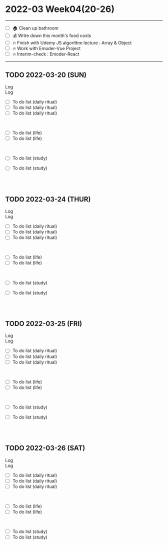 # 2022-03 Week04(20-26) 
<hr>

- [ ] :house: Clean up bathroom
- [ ] :moneybag: Write down this month's food costs
- [ ] :fire: Finish with Udemy JS algorithm lecture : Array & Object 
- [ ] :fire: Work with Emoder-Vue Project
- [ ] :fire: Interim-check : Emoder-React 

<hr>
   

## TODO 2022-03-20 (SUN)


Log <br>
Log <br>

- [ ] To do list (daily ritual)
- [ ] To do list (daily ritual)
- [ ] To do list (daily ritual)
<br>

- [ ] To do list (life)
- [ ] To do list (life)
<br>

- [ ] To do list (study)
- [ ] To do list (study)



<br><br>

## TODO 2022-03-24 (THUR)

Log <br>
Log <br>

- [ ] To do list (daily ritual)
- [ ] To do list (daily ritual)
- [ ] To do list (daily ritual)
<br>

- [ ] To do list (life)
- [ ] To do list (life)
<br>

- [ ] To do list (study)
- [ ] To do list (study)



<br><br>

## TODO 2022-03-25 (FRI)

Log <br>
Log <br>

- [ ] To do list (daily ritual)
- [ ] To do list (daily ritual)
- [ ] To do list (daily ritual)
<br>

- [ ] To do list (life)
- [ ] To do list (life)
<br>

- [ ] To do list (study)
- [ ] To do list (study)



<br><br>

## TODO 2022-03-26 (SAT)

Log <br>
Log <br>

- [ ] To do list (daily ritual)
- [ ] To do list (daily ritual)
- [ ] To do list (daily ritual)
<br>

- [ ] To do list (life)
- [ ] To do list (life)
<br>

- [ ] To do list (study)
- [ ] To do list (study)